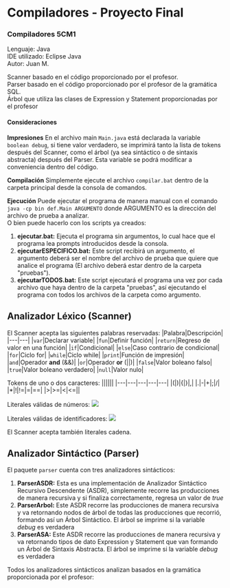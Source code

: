 # Compiladores - Proyecto Final

### Compiladores 5CM1
Lenguaje: Java<br>
IDE utilizado: Eclipse Java<br>
Autor: Juan M.<br>

Scanner basado en el código proporcionado por el profesor.<br>
Parser basado en el código proporcionado por el profesor de la gramática SQL.<br>
Árbol que utiliza las clases de Expression y Statement proporcionadas por el profesor<br>

#### Consideraciones
<b>Impresiones</b>
En el archivo main `Main.java` está declarada la variable `boolean debug`, si tiene valor verdadero, se imprimirá tanto la lista de tokens después del Scanner, como el árbol (ya sea sintáctico o de sintaxis abstracta) después del Parser. Esta variable se podrá modificar a conveniencia dentro del código.

<b>Compilación</b>
Simplemente ejecute el archivo `compilar.bat` dentro de la carpeta principal desde la consola de comandos.

<b>Ejecución</b>
Puede ejecutar el programa de manera manual con el comando `java -cp bin def.Main ARGUMENTO` donde ARGUMENTO es la dirección del archivo de prueba a analizar. <br>
O bien puede hacerlo con los scripts ya creados:
<ol>
<b><li>ejecutar.bat:</b> Ejecuta el programa sin argumentos, lo cual hace que el programa lea prompts introducidos desde la consola.</li>
<b><li>ejecutarESPECIFICO.bat:</b> Este script recibirá un argumento, el argumento deberá ser el nombre del archivo de prueba que quiere que analice el programa (El archivo deberá estar dentro de la carpeta "pruebas").</li>
<b><li>ejecutarTODOS.bat:</b> Este script ejecutará el programa una vez por cada archivo que haya dentro de la carpeta "pruebas", así ejecutando el programa con todos los archivos de la carpeta como argumento.</li>
</ol>

## Analizador Léxico (Scanner)

El Scanner acepta las siguientes palabras reservadas:
|Palabra|Descripción|
|---|---|
|`var`|Declarar variable|
|`fun`|Definir función|
|`return`|Regreso de valor en una función|
|`if`|Condicional|
|`else`|Caso contrario de condicional|
|`for`|Ciclo for|
|`while`|Ciclo while|
|`print`|Función de impresión|
|`and`|Operador <b>and</b> (&&)|
|`or`|Operador <b>or</b> (\|\|)|
|`false`|Valor boleano falso|
|`true`|Valor boleano verdadero|
|`null`|Valor nulo|

Tokens de uno o dos caracteres:
||||||
|---|---|---|---|---|
|\(|\)|\{|\}|,|
|.|-|+|;|/|
|*|!|!=|=|==|
|>|>=|<|<=||

Literales válidas de números:
<img src="https://i.imgur.com/8nLHKME.png">

Literales válidas de identificadores:
<img src="https://i.imgur.com/Jefymr2.png">

El Scanner acepta también literales cadena.

## Analizador Sintáctico (Parser)

El paquete `parser` cuenta con tres analizadores sintácticos:<br>
<ol>
<b><li>ParserASDR:</b> Esta es una implementación de Analizador Sintáctico Recursivo Descendente (ASDR), simplemente recorre las producciones de manera recursiva y si finaliza correctamente, regresa un valor de <em>true</em></li>
<b><li>ParserArbol:</b> Este ASDR recorre las producciones de manera recursiva y va retornando nodos de árbol de todas las producciones que recorrió, formando así un Árbol Sintáctico. El árbol se imprime si la variable <em>debug</em> es verdadera</li>
<b><li>ParserASA:</b> Este ASDR recorre las producciones de manera recursiva y va retornando tipos de dato Expression y Statement que van formando un Árbol de Sintaxis Abstracta. El árbol se imprime si la variable <em>debug</em> es verdadera</li>
</ol>

Todos los analizadores sintácticos analizan basados en la gramática proporcionada por el profesor:
